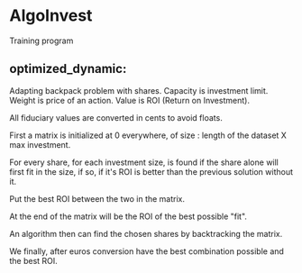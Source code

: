 # AlgoInvest
Training program

## optimized_dynamic:

Adapting backpack problem with shares. Capacity is investment limit. Weight is price of an action. Value is ROI (Return on Investment).

All fiduciary values are converted in cents to avoid floats.

First a matrix is initialized at 0 everywhere, of size : length of the dataset X  max investment.

For every share, for each investment size, is found if the share alone will first fit in the size, if so, if it's ROI is better than the previous solution without it.

Put the best ROI between the two in the matrix.

At the end of the matrix will be the ROI of the best possible "fit".

An algorithm then can find the chosen shares by backtracking the matrix.

We finally, after euros conversion have the best combination possible and the best ROI.


